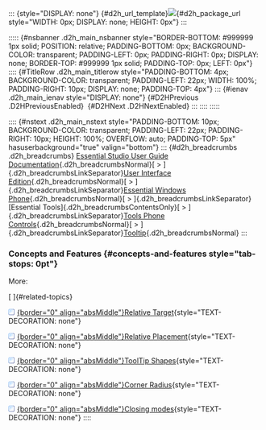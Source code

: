 ::: {style="DISPLAY: none"}
[](ms-xhelp:///?Id=d2h_url_template){#d2h_url_template}![](!package_url!){#d2h_package_url style="WIDTH: 0px; DISPLAY: none; HEIGHT: 0px"}
:::

::::: {#nsbanner .d2h_main_nsbanner style="BORDER-BOTTOM: #999999 1px solid; POSITION: relative; PADDING-BOTTOM: 0px; BACKGROUND-COLOR: transparent; PADDING-LEFT: 0px; PADDING-RIGHT: 0px; DISPLAY: none; BORDER-TOP: #999999 1px solid; PADDING-TOP: 0px; LEFT: 0px"}
:::: {#TitleRow .d2h_main_titlerow style="PADDING-BOTTOM: 4px; BACKGROUND-COLOR: transparent; PADDING-LEFT: 22px; WIDTH: 100%; PADDING-RIGHT: 10px; DISPLAY: none; PADDING-TOP: 4px"}
::: {#ienav .d2h_main_ienav style="DISPLAY: none"}
[](ms-xhelp:///?Id=30cca0ef-3764-4dc8-b3be-3c84c8fd8ad0){#D2HPrevious .D2HPreviousEnabled}  [](ms-xhelp:///?Id=0c96b995-9d11-4db9-bb1f-c51fcf2164a8){#D2HNext .D2HNextEnabled}
:::
::::
:::::

:::: {#nstext .d2h_main_nstext style="PADDING-BOTTOM: 10px; BACKGROUND-COLOR: transparent; PADDING-LEFT: 22px; PADDING-RIGHT: 10px; HEIGHT: 100%; OVERFLOW: auto; PADDING-TOP: 5px" hasuserbackground="true" valign="bottom"}
::: {#d2h_breadcrumbs .d2h_breadcrumbs}
[Essential Studio User Guide Documentation](ms-xhelp:///?Id=12457748-09e3-4d74-a240-8e049cedf030){.d2h_breadcrumbsNormal}[ \> ]{.d2h_breadcrumbsLinkSeparator}[User Interface Edition](ms-xhelp:///?Id=c29296b7-531c-413b-a0ec-488ca1f7f669){.d2h_breadcrumbsNormal}[ \> ]{.d2h_breadcrumbsLinkSeparator}[Essential Windows Phone](ms-xhelp:///?Id=5ea1999c-4eff-4775-b84e-407dc825f555){.d2h_breadcrumbsNormal}[ \> ]{.d2h_breadcrumbsLinkSeparator}[Essential Tools]{.d2h_breadcrumbsContentsOnly}[ \> ]{.d2h_breadcrumbsLinkSeparator}[Tools Phone Controls](ms-xhelp:///?Id=785aeb70-aa68-45ce-9666-964f209e58fd){.d2h_breadcrumbsNormal}[ \> ]{.d2h_breadcrumbsLinkSeparator}[Tooltip](ms-xhelp:///?Id=4c80f682-d9b9-45a7-89ff-61acaae4b85d){.d2h_breadcrumbsNormal}
:::

### Concepts and Features {#concepts-and-features style="tab-stops: 0pt"}

More:

[ ]{#related-topics}

[![](button.gif){border="0" align="absMiddle"}Relative Target](ms-xhelp:///?Id=87310a96-1d0a-457a-9425-0a82e6a5c586){style="TEXT-DECORATION: none"}

[![](button.gif){border="0" align="absMiddle"}Relative Placement](ms-xhelp:///?Id=c29abb64-f74c-44dc-b08f-1310ef29d315){style="TEXT-DECORATION: none"}

[![](button.gif){border="0" align="absMiddle"}ToolTip Shapes](ms-xhelp:///?Id=2d50fd56-f5e0-4d15-b291-961896d6be73){style="TEXT-DECORATION: none"}

[![](button.gif){border="0" align="absMiddle"}Corner Radius](ms-xhelp:///?Id=c1f06fcd-efe1-4c0a-81cb-5f527a765cce){style="TEXT-DECORATION: none"}

[![](button.gif){border="0" align="absMiddle"}Closing modes](ms-xhelp:///?Id=d4a1148b-9acf-4e41-9165-4eae3ab1f476){style="TEXT-DECORATION: none"}
::::
